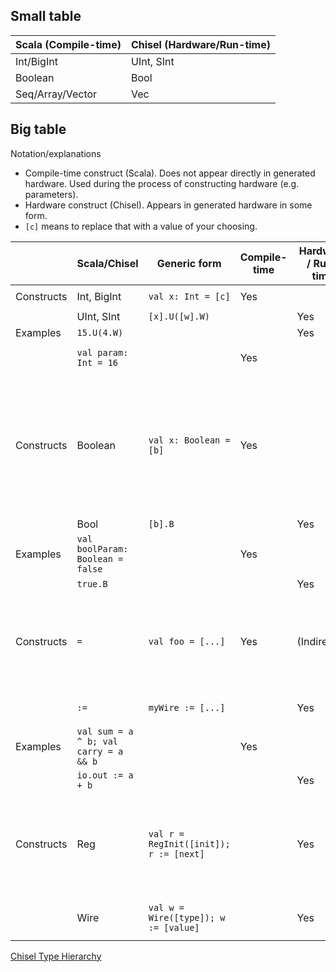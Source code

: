 ## Small table

| Scala (Compile-time) | Chisel (Hardware/Run-time) |
|----------------------|----------------------------|
| Int/BigInt           | UInt, SInt                 |
| Boolean              | Bool                       |
| Seq/Array/Vector     | Vec                        |

## Big table

Notation/explanations

* Compile-time construct (Scala). Does not appear directly in generated hardware. Used during the process of constructing hardware (e.g. parameters).
* Hardware construct (Chisel). Appears in generated hardware in some form.
* `[c]` means to replace that with a value of your choosing.

|            | Scala/Chisel                          | Generic form                           | Compile-time | Hardware / Run-time | Verilog                                                                                                              | Notes                                                                                           |
|------------|---------------------------------------|----------------------------------------|--------------|---------------------|----------------------------------------------------------------------------------------------------------------------|-------------------------------------------------------------------------------------------------|
| Constructs | Int, BigInt                           | `val x: Int = [c]`                     | Yes          |                     | `localparam x = [c];`                                                                                                |                                                                                                 |
|            | UInt, SInt                            | `[x].U([w].W)`                         |              | Yes                 | `[w]'d[x]`                                                                                                           |                                                                                                 |
| Examples   | `15.U(4.W)`                           |                                        |              | Yes                 | `4'd15`                                                                                                              |                                                                                                 |
|            | `val param: Int = 16`                 |                                        | Yes          |                     | `localparam param = 16;`                                                                                             |                                                                                                 |
| Constructs | Boolean                               | `val x: Boolean = [b]`                 | Yes          |                     | `localparam x = [b];`                                                                                                | Verilog does not have a distinct boolean datatype. Instead, use `0` for false and `1` for true. |
|            | Bool                                  | `[b].B`                                |              | Yes                 | `[b]`                                                                                                                |                                                                                                 |
| Examples   | `val boolParam: Boolean = false`      |                                        | Yes          |                     | `localparam boolParam = 0;`                                                                                          |                                                                                                 |
|            | `true.B`                              |                                        |              | Yes                 | `1`                                                                                                                  |                                                                                                 |
| Constructs | `=`                                   | `val foo = [...]`                      | Yes          | (Indirectly)        | (aliasing operation, analogous to wire assignment in Verilog) `wire foo = [...];`                                    |                                                                                                 |
|            | `:=`                                  | `myWire := [...]`                      |              | Yes                 | `assign myWire = [...];`                                                                                             |                                                                                                 |
| Examples   | `val sum = a ^ b; val carry = a && b` |                                        | Yes          |                     | `wire sum = a ^ b; wire carry = a && b;`                                                                             |                                                                                                 |
|            | `io.out := a + b`                     |                                        |              | Yes                 | `assign out = a + b;`                                                                                                |                                                                                                 |
| Constructs | Reg                                   | `val r = RegInit([init]); r := [next]` |              | Yes                 | `reg r;`<br/> `always @ (posedge clk) begin`<br/> `  if (reset) r <= [init];`<br /> `  else r <= [next];`<br/> `end` |                                                                                                 |
|            | Wire                                  | `val w = Wire([type]); w := [value]`   |              | Yes                 | `wire [type] w; assign w = [value];`                                                                                 |                                                                                                 |

[Chisel Type Hierarchy](https://chisel.eecs.berkeley.edu/2.0.6/figs/type-hierarchy.png)